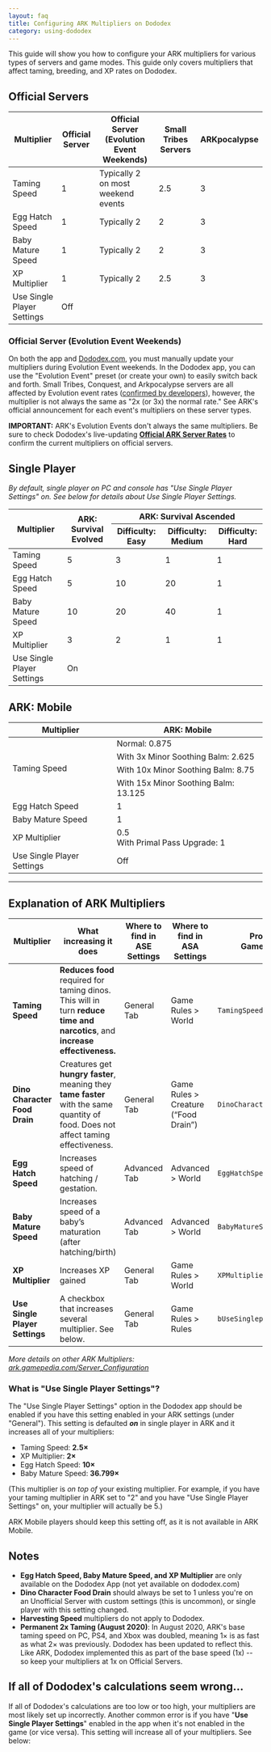 ```yaml
---
layout: faq
title: Configuring ARK Multipliers on Dododex
category: using-dododex
---
```


This guide will show you how to configure your ARK multipliers for various types of servers and game modes. This guide only covers multipliers that affect taming, breeding, and XP rates on Dododex. 

<h2>Official Servers</h2>
<table class="small">
  <thead>
    <tr>
      <th>Multiplier</th>
      <th>Official Server</th>
      <th>Official Server (Evolution Event Weekends)</th>
      <th>Small Tribes Servers</th>
      <th>ARKpocalypse</th>
    </tr>
  </thead>
  <tbody>
    <tr>
      <td class="avg">Taming Speed</td>
      <td>1</td>
      <td>Typically 2 on most weekend events</td>
      <td>2.5</td>
      <td>3</td>
    </tr>
    <tr>
      <td class="avg">Egg Hatch Speed</td>
      <td>1</td>
      <td>Typically 2</td>
      <td>2</td>
      <td>3</td>
    </tr>
    <tr>
      <td class="avg">Baby Mature Speed</td>
      <td>1</td>
      <td>Typically 2</td>
      <td>2</td>
      <td>3</td>
    </tr>
    <tr>
      <td class="avg">XP Multiplier</td>
      <td>1</td>
      <td>Typically 2</td>
      <td>2.5</td>
      <td>3</td>
    </tr>
    <tr>
      <td class="avg">Use Single Player Settings</td>
      <td colspan="4">Off</td>
    </tr>
  </tbody>
</table>

### Official Server (Evolution Event Weekends)

On both the app and [Dododex.com](https://www.dododex.com/), you must manually update your multipliers during Evolution Event weekends. In the Dododex app, you can use the "Evolution Event" preset (or create your own) to easily switch back and forth. Small Tribes, Conquest, and Arkpocalypse servers are all affected by Evolution event rates ([confirmed by developers](https://twitter.com/Jatheish/status/1332108397576138753)), however, the multiplier is not always the same as "2x (or 3x) the normal rate." See ARK's official announcement for each event's multipliers on these server types.

**IMPORTANT:** ARK's Evolution Events don't always the same multipliers. Be sure to check Dododex's live-updating [**Official ARK Server Rates**](https://www.dododex.com/rates)  to confirm the current multipliers on official servers.


## Single Player

_By default, single player on PC and console has "Use Single Player Settings" on. See below for details about Use Single Player Settings._

<table class="small">
  <thead>
    <tr>
      <th rowspan="2">Multiplier</th>
      <th rowspan="2">ARK: Survival Evolved</th>
      <th colspan="3">ARK: Survival Ascended</th>
    </tr>
    <tr>
      <th>Difficulty: Easy</th>
      <th>Difficulty: Medium</th>
      <th>Difficulty: Hard</th>
    </tr>
  </thead>
  <tbody>
    <tr>
      <td class="avg">Taming Speed</td>
      <td>5</td>
      <td>3</td>
      <td>1</td>
      <td>1</td>
    </tr>
    <tr>
      <td class="avg">Egg Hatch Speed</td>
      <td>5</td>
      <td>10</td>
      <td>20</td>
      <td>1</td>
    </tr>
    <tr>
      <td class="avg">Baby Mature Speed</td>
      <td>10</td>
      <td>20</td>
      <td>40</td>
      <td>1</td>
    </tr>
    <tr>
      <td class="avg">XP Multiplier</td>
      <td>3</td>
      <td>2</td>
      <td>1</td>
      <td>1</td>
    </tr>
    <tr>
      <td class="avg">Use Single Player Settings</td>
      <td colspan="4">On</td>
    </tr>
  </tbody>
</table>



## ARK: Mobile

<table class="small">
  <thead>
    <tr>
      <th>Multiplier</th>
      <th>ARK: Mobile</th>
    </tr>
  </thead>
  <tbody>
    <tr>
      <td class="avg" rowspan="4">Taming Speed</td>
      <td>Normal: 0.875</td>
    </tr>
    <tr>
      <td>With 3x Minor Soothing Balm: 2.625</td>
    </tr>
    <tr>
      <td>With 10x Minor Soothing Balm: 8.75</td>
    </tr>
    <tr>
      <td>With 15x Minor Soothing Balm: 13.125</td>
    </tr>
    <tr>
      <td class="avg">Egg Hatch Speed</td>
      <td>1</td>
    </tr>
    <tr>
      <td class="avg">Baby Mature Speed</td>
      <td>1</td>
    </tr>
    <tr>
      <td class="avg">XP Multiplier</td>
      <td>0.5<br>With Primal Pass Upgrade: 1</td>
    </tr>
    <tr>
      <td class="avg">Use Single Player Settings</td>
      <td>Off</td>
    </tr>
  </tbody>
</table>

---


## Explanation of ARK Multipliers

<table>
  <thead>
    <tr>
      <th>Multiplier</th>
      <th>What increasing it does</th>
      <th>Where to find in ASE Settings</th>
      <th>Where to find in ASA Settings</th>
      <th>Property name in GameUserSettings.ini</th>
    </tr>
  </thead>
  <tbody>
    <tr>
      <td class="avg"><strong>Taming Speed</strong></td>
      <td><strong>Reduces food</strong> required for taming dinos. This will in turn <strong>reduce time and narcotics</strong>, and <strong>increase effectiveness.</strong></td>
      <td>General Tab</td>
      <td>Game Rules &gt; World</td>
      <td><code class="language-plaintext highlighter-rouge">TamingSpeedMultiplier</code></td>
    </tr>
    <tr>
      <td class="avg"><strong>Dino Character Food Drain</strong></td>
      <td>Creatures get <strong>hungry faster</strong>, meaning they <strong>tame faster</strong> with the same quantity of food. Does not affect taming effectiveness.</td>
      <td>General Tab</td>
      <td>Game Rules &gt; Creature (“Food Drain”)</td>
      <td><code class="language-plaintext highlighter-rouge">DinoCharacterFoodDrainMultiplier</code></td>
    </tr>
    <tr>
      <td class="avg"><strong>Egg Hatch Speed</strong></td>
      <td>Increases speed of hatching / gestation.</td>
      <td>Advanced Tab</td>
      <td>Advanced &gt; World</td>
      <td><code class="language-plaintext highlighter-rouge">EggHatchSpeedMultiplier</code></td>
    </tr>
    <tr>
      <td class="avg"><strong>Baby Mature Speed</strong></td>
      <td>Increases speed of a baby’s maturation (after hatching/birth)</td>
      <td>Advanced Tab</td>
      <td>Advanced &gt; World</td>
      <td><code class="language-plaintext highlighter-rouge">BabyMatureSpeedMultiplier</code></td>
    </tr>
    <tr>
      <td class="avg"><strong>XP Multiplier</strong></td>
      <td>Increases XP gained</td>
      <td>General Tab</td>
      <td>Game Rules &gt; World</td>
      <td><code class="language-plaintext highlighter-rouge">XPMultiplier</code></td>
    </tr>
    <tr>
      <td class="avg"><strong>Use Single Player Settings</strong></td>
      <td>A checkbox that increases several multiplier. See below.</td>
      <td>General Tab</td>
      <td>Game Rules &gt; Rules</td>
      <td><code class="language-plaintext highlighter-rouge">bUseSingleplayerSettings</code></td>
    </tr>
  </tbody>
</table>


_More details on other ARK Multipliers:_ [_ark.gamepedia.com/Server_Configuration_](https://ark.gamepedia.com/Server_Configuration)

### What is "Use Single Player Settings"?

The "Use Single Player Settings" option in the Dododex app should be enabled if you have this setting enabled in your ARK settings (under "General"). This setting is defaulted _**on**_ in single player in ARK and it increases all of your multipliers:  

* Taming Speed: **2.5×**
* XP Multiplier: **2×**
* Egg Hatch Speed: **10×**
* Baby Mature Speed: **36.799×**
  
(This multiplier is _on top of_ your existing multiplier. For example, if you have your taming multiplier in ARK set to "2" and you have "Use Single Player Settings" on, your multiplier will actually be 5.)   
 
ARK Mobile players should keep this setting off, as it is not available in ARK Mobile.


## Notes

* **Egg Hatch Speed, Baby Mature Speed, and XP Multiplier** are only available on the Dododex App (not yet available on dododex.com) 
* **Dino Character Food Drain** should always be set to 1 unless you're on an Unofficial Server with custom settings (this is uncommon), or single player with this setting changed.
* **Harvesting Speed** multipliers do not apply to Dododex.
* **Permanent 2x Taming (August 2020)**: In August 2020, ARK's base taming speed on PC, PS4, and Xbox was doubled, meaning 1× is as fast as what 2× was previously. Dododex has been updated to reflect this. Like ARK, Dododex implemented this as part of the base speed (1x) -- so keep your multipliers at 1x on Official Servers.


## If all of Dododex's calculations seem wrong...

If all of Dododex's calculations are too low or too high, your multipliers are most likely set up incorrectly. Another common error is if you have "**Use Single Player Settings**" enabled in the app when it's not enabled in the game (or vice versa). This setting will increase all of your multipliers. See below:

